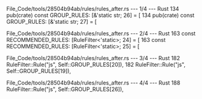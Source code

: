 File_Code/tools/28504b94ab/rules/rules_after.rs --- 1/4 --- Rust
134     pub(crate) const GROUP_RULES: [&'static str; 26] = [                                                                                                 134     pub(crate) const GROUP_RULES: [&'static str; 27] = [

File_Code/tools/28504b94ab/rules/rules_after.rs --- 2/4 --- Rust
163     const RECOMMENDED_RULES: [RuleFilter<'static>; 24] = [                                                                                               163     const RECOMMENDED_RULES: [RuleFilter<'static>; 25] = [

File_Code/tools/28504b94ab/rules/rules_after.rs --- 3/4 --- Rust
182         RuleFilter::Rule("js", Self::GROUP_RULES[20]),                                                                                                   182         RuleFilter::Rule("js", Self::GROUP_RULES[19]),

File_Code/tools/28504b94ab/rules/rules_after.rs --- 4/4 --- Rust
                                                                                                                                                             188         RuleFilter::Rule("js", Self::GROUP_RULES[26]),

